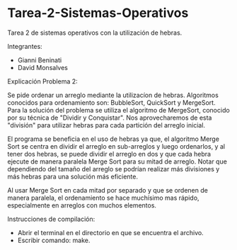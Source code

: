 # Tarea-2-Sistemas-Operativos
Tarea 2 de sistemas operativos con la utilización de hebras.

Integrantes:
- Gianni Beninati
- David Monsalves

Explicación Problema 2:

Se pide ordenar un arreglo mediante la utilizacíon de hebras. 
Algoritmos conocidos para ordenamiento son: BubbleSort, QuickSort y MergeSort.
Para la solución del problema se utiliza el algoritmo de MergeSort, conocido
por su técnica de "Dividir y Conquistar". Nos aprovecharemos de esta "división"
para utilizar hebras para cada partición del arreglo inicial.

El programa se beneficia en el uso de hebras ya que, el algoritmo Merge Sort se centra
en dividir el arreglo en sub-arreglos y luego ordenarlos, y al tener dos hebras, se puede
dividir el arreglo en dos y que cada hebra ejecute de manera paralela Merge Sort para su mitad
de arreglo. Notar que dependiendo del tamaño del arreglo se podrían realizar más divisiones
y más hebras para una solución más eficiente.

Al usar Merge Sort en cada mitad por separado y que se ordenen de manera paralela,
el ordenamiento se hace muchísimo mas rápido, especialmente en arreglos con muchos
elementos.

Instrucciones de compilación:

- Abrir el terminal en el directorio en que se encuentra el archivo.
- Escribir comando: make.